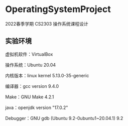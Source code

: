 # OperatingSystemProject
2022春季学期 CS2303 操作系统课程设计

## 实验环境
虚拟机软件：VirtualBox

操作系统：Ubuntu 20.04

内核版本：linux kernel 5.13.0-35-generic

编译器：gcc version 9.4.0

Make：GNU Make 4.2.1

java：openjdk version "17.0.2"

Debugger：GNU gdb (Ubuntu 9.2-0ubuntu1~20.04.1) 9.2

